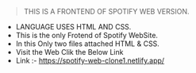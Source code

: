 >THIS IS A FRONTEND OF SPOTIFY WEB VERSION.
- LANGUAGE USES HTML AND CSS.
- This is the only Frotend of Spotify WebSite.
- In this Only two files attached HTML & CSS.
- Visit the Web Clik the Below Link
- Link :- https://spotify-web-clone1.netlify.app/ 
